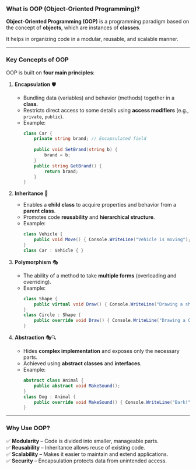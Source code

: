 ﻿

### **What is OOP (Object-Oriented Programming)?**  
**Object-Oriented Programming (OOP)** is a programming paradigm based on the concept of **objects**, which are instances of **classes**. 

It helps in organizing code in a modular, reusable, and scalable manner.

---

### **Key Concepts of OOP**
OOP is built on **four main principles**:

1. **Encapsulation** 🛡️  
   - Bundling data (variables) and behavior (methods) together in a **class**.  
   - Restricts direct access to some details using **access modifiers** (e.g., `private`, `public`).  
   - Example:  
     ```csharp
     class Car {
         private string brand; // Encapsulated field
         
         public void SetBrand(string b) { 
             brand = b; 
         }
         public string GetBrand() { 
             return brand; 
         }
     }
     ```

2. **Inheritance** 🔗  
   - Enables a **child class** to acquire properties and behavior from a **parent class**.  
   - Promotes code **reusability** and **hierarchical structure**.  
   - Example:
     ```csharp
     class Vehicle {  
         public void Move() { Console.WriteLine("Vehicle is moving"); }  
     }  
     class Car : Vehicle { }  
     ```

3. **Polymorphism** 🎭  
   - The ability of a method to take **multiple forms** (overloading and overriding).  
   - Example:  
     ```csharp
     class Shape {
         public virtual void Draw() { Console.WriteLine("Drawing a shape"); }
     }
     class Circle : Shape {
         public override void Draw() { Console.WriteLine("Drawing a Circle"); }
     }
     ```

4. **Abstraction** 🎭🔍  
   - Hides **complex implementation** and exposes only the necessary parts.  
   - Achieved using **abstract classes** and **interfaces**.  
   - Example:
     ```csharp
     abstract class Animal {
         public abstract void MakeSound();  
     }
     class Dog : Animal {
         public override void MakeSound() { Console.WriteLine("Bark!"); }
     }
     ```

---

### **Why Use OOP?**
✅ **Modularity** – Code is divided into smaller, manageable parts.  
✅ **Reusability** – Inheritance allows reuse of existing code.  
✅ **Scalability** – Makes it easier to maintain and extend applications.  
✅ **Security** – Encapsulation protects data from unintended access.



